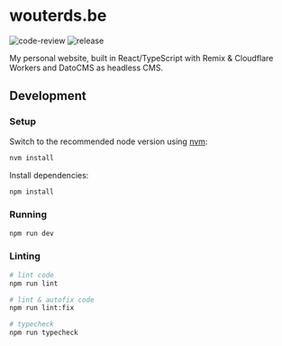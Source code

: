 # wouterds.be

![code-review](https://github.com/wouterds/wouterds.be/actions/workflows/code-review.yml/badge.svg?branch=main)
![release](https://github.com/wouterds/wouterds.be/actions/workflows/release.yml/badge.svg)

My personal website, built in React/TypeScript with Remix & Cloudflare Workers and DatoCMS as headless CMS.

## Development

### Setup

Switch to the recommended node version using [nvm](https://github.com/nvm-sh/nvm):

```sh
nvm install
```

Install dependencies:

```sh
npm install
```

### Running

```sh
npm run dev
```

### Linting

```sh
# lint code
npm run lint

# lint & autofix code
npm run lint:fix

# typecheck
npm run typecheck
```
